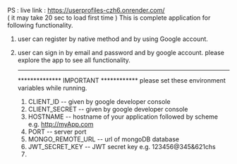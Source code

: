 PS :  live link :  https://userprofiles-czh6.onrender.com/           
( it may take 20 sec to load first time )
This is complete application for following functionality.
1. user can register by native method and by using Google account.
2. user can sign in by email and password and by google account.
   please explore the app to see all functionality.

   ___________________________________________________________________________________
   **************  IMPORTANT    ************
   please set these environment variables while running.

   1. CLIENT_ID        --     given by google developer console
   2. CLIENT_SECRET     --    given by google developer console
   3. HOSTNAME         --     hostname of your application followed by scheme   e.g.   http://myApp.com
   4. PORT             --     server port
   5. MONGO_REMOTE_URL   --   url of mongoDB database
   6. JWT_SECRET_KEY     --    JWT secret key   e.g.     123456@345&621chs
   7. 
